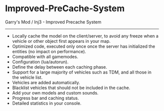 # Improved-PreCache-System
Garry's Mod / Inj3 - Improved Precache System

-------
- Locally cache the model on the client/server, to avoid any freeze when a vehicle or other object first appears in your map.
- Optimized code, executed only once once the server has initialized the entities (no impact on performance).
- Compatible with all gamemodes.
- Configuration (lua/autorun).
- Define the delay between each caching phase.
- Support for a large majority of vehicles such as TDM, and all those in the vehicle list.
- Vehicles are added automatically.
- Blacklist vehicles that should not be included in the cache.
- Add your own models and custom sounds.
- Progress bar and caching status.
- Detailed statistics in your console.
